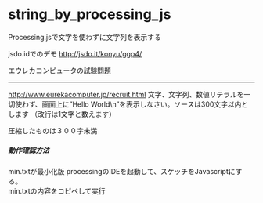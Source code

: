 string_by_processing_js
=======================

Processing.jsで文字を使わずに文字列を表示する

jsdo.idでのデモ
http://jsdo.it/konyu/ggp4/


エウレカコンピュータの試験問題

-----
http://www.eurekacomputer.jp/recruit.html
文字、文字列、数値リテラルを一切使わず、画面上に”Hello World\n”を表示しなさい。ソースは300文字以内とします
（改行は1文字と数えます）

圧縮したものは３００字未満

##### 動作確認方法
 min.txtが最小化版
 processingのIDEを起動して、スケッチをJavascriptにする。  
 min.txtの内容をコピペして実行
 
